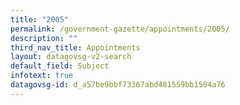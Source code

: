 ```yaml
---
title: "2005"
permalink: /government-gazette/appointments/2005/
description: ""
third_nav_title: Appointments
layout: datagovsg-v2-search
default_field: Subject
infotext: true
datagovsg-id: d_a57be9bbf73367abd481559bb1504a76
---
```

